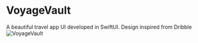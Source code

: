 # VoyageVault
A beautiful travel app UI developed in SwiftUI.
Design inspired from Dribble
![VoyageVault](https://github.com/Dilshad-Noushad/VoyageVault/assets/109460937/129d410b-e104-485e-be47-b77c70607682)
